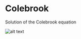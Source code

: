 # Colebrook
Solution of the Colebrook equation


![alt text](https://github.com/geekly/colebrook/colebrook.svg "Colebrook Equation")

